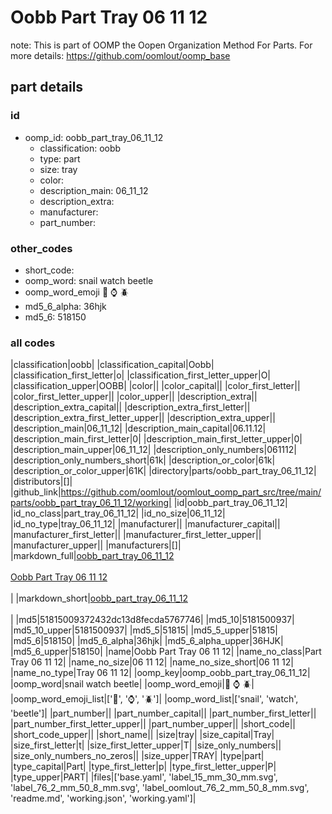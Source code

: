 # Oobb Part Tray 06 11 12  

note: This is part of OOMP the Oopen Organization Method For Parts. For more details: https://github.com/oomlout/oomp_base

##  part details





### id
* oomp_id: oobb_part_tray_06_11_12
  * classification: oobb
  * type: part
  * size: tray
  * color: 
  * description_main: 06_11_12
  * description_extra: 
  * manufacturer: 
  * part_number: 

### other_codes
* short_code: 
* oomp_word: snail watch beetle
* oomp_word_emoji :snail: :watch: :beetle:
* md5_6_alpha: 36hjk
* md5_6: 518150

### all codes 
|classification|oobb|
|classification_capital|Oobb|
|classification_first_letter|o|
|classification_first_letter_upper|O|
|classification_upper|OOBB|
|color||
|color_capital||
|color_first_letter||
|color_first_letter_upper||
|color_upper||
|description_extra||
|description_extra_capital||
|description_extra_first_letter||
|description_extra_first_letter_upper||
|description_extra_upper||
|description_main|06_11_12|
|description_main_capital|06.11.12|
|description_main_first_letter|0|
|description_main_first_letter_upper|0|
|description_main_upper|06_11_12|
|description_only_numbers|061112|
|description_only_numbers_short|61k|
|description_or_color|61k|
|description_or_color_upper|61K|
|directory|parts/oobb_part_tray_06_11_12|
|distributors|[]|
|github_link|https://github.com/oomlout/oomlout_oomp_part_src/tree/main/parts/oobb_part_tray_06_11_12/working|
|id|oobb_part_tray_06_11_12|
|id_no_class|part_tray_06_11_12|
|id_no_size|06_11_12|
|id_no_type|tray_06_11_12|
|manufacturer||
|manufacturer_capital||
|manufacturer_first_letter||
|manufacturer_first_letter_upper||
|manufacturer_upper||
|manufacturers|[]|
|markdown_full|[oobb_part_tray_06_11_12](https://github.com/oomlout/oomlout_oomp_part_src/tree/main/parts/oobb_part_tray_06_11_12/working)<br>[](https://github.com/oomlout/oomlout_oomp_part_src/tree/main/parts/oobb_part_tray_06_11_12/working)<br>[Oobb Part Tray 06 11 12](https://github.com/oomlout/oomlout_oomp_part_src/tree/main/parts/oobb_part_tray_06_11_12/working)<br><br>|
|markdown_short|[oobb_part_tray_06_11_12](https://github.com/oomlout/oomlout_oomp_part_src/tree/main/parts/oobb_part_tray_06_11_12/working)<br><br>|
|md5|51815009372432dc13d8fecda5767746|
|md5_10|5181500937|
|md5_10_upper|5181500937|
|md5_5|51815|
|md5_5_upper|51815|
|md5_6|518150|
|md5_6_alpha|36hjk|
|md5_6_alpha_upper|36HJK|
|md5_6_upper|518150|
|name|Oobb Part Tray 06 11 12|
|name_no_class|Part Tray 06 11 12|
|name_no_size|06 11 12|
|name_no_size_short|06 11 12|
|name_no_type|Tray 06 11 12|
|oomp_key|oomp_oobb_part_tray_06_11_12|
|oomp_word|snail watch beetle|
|oomp_word_emoji|:snail: :watch: :beetle:|
|oomp_word_emoji_list|[':snail:', ':watch:', ':beetle:']|
|oomp_word_list|['snail', 'watch', 'beetle']|
|part_number||
|part_number_capital||
|part_number_first_letter||
|part_number_first_letter_upper||
|part_number_upper||
|short_code||
|short_code_upper||
|short_name||
|size|tray|
|size_capital|Tray|
|size_first_letter|t|
|size_first_letter_upper|T|
|size_only_numbers||
|size_only_numbers_no_zeros||
|size_upper|TRAY|
|type|part|
|type_capital|Part|
|type_first_letter|p|
|type_first_letter_upper|P|
|type_upper|PART|
|files|['base.yaml', 'label_15_mm_30_mm.svg', 'label_76_2_mm_50_8_mm.svg', 'label_oomlout_76_2_mm_50_8_mm.svg', 'readme.md', 'working.json', 'working.yaml']|
